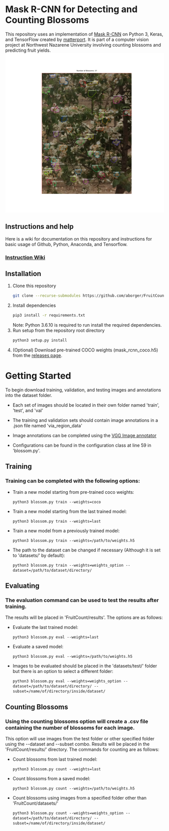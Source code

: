 # Mask R-CNN for Detecting and Counting Blossoms

This repository uses an implementation of [Mask R-CNN](https://arxiv.org/abs/1703.06870) on Python 3, Keras, and TensorFlow created by [matterport](https://github.com/matterport/Mask_RCNN).
It is part of a computer vision project at Northwest Nazarene University involving counting blossoms and predicting fruit yields.
![Instance Segmentation Sample](assets/example_pic.png)

## Instructions and help
Here is a wiki for documentation on this repository and instructions for basic usage of Github, Python, Anaconda, and Tensorflow.
### [Instruction Wiki](https://github.com/aborger/FruitCount/wiki)


## Installation
1. Clone this repository
   ```bash
   git clone --recurse-submodules https://github.com/aborger/FruitCount.git
   ```
2. Install dependencies
   ```bash
   pip3 install -r requirements.txt
   ```
   Note: Python 3.6.10 is required to run install the required dependencies.
3. Run setup from the repository root directory
    ```bash
    python3 setup.py install
    ``` 
3. (Optional) Download pre-trained COCO weights (mask_rcnn_coco.h5) from the [releases page](https://github.com/matterport/Mask_RCNN/releases).

# Getting Started
To begin download training, validation, and testing images and annotations into the dataset folder.

* Each set of images should be located in their own folder named 'train', 'test', and 'val'
    
* The training and validation sets should contain image annotations in a .json file named 'via_region_data'
    
* Image annotations can be completed using the [VGG Image annotator](https://www.robots.ox.ac.uk/~vgg/software/via/via_demo.html)
    
* Configurations can be found in the configuration class at line 59 in 'blossom.py'.
## Training
### Training can be completed with the following options:
* Train a new model starting from pre-trained coco weights:
    ```batch
    python3 blossom.py train --weights=coco
    ```
* Train a new model starting from the last trained model:
    ```batch
    python3 blossom.py train --weights=last
    ```
* Train a new model from a previously trained model:
    ```batch
    python3 blossom.py train --weights=/path/to/weights.h5
    ```
* The path to the dataset can be changed if necessary (Although it is set to 'datasets/' by default):
    ```batch
    python3 blossom.py train --weights=weights_option --dataset=/path/to/dataset/directory/
    ```
## Evaluating
### The evaluation command can be used to test the results after training.
The results will be placed in 'FruitCount/results'.
The options are as follows:
* Evaluate the last trained model:
    ```batch
    python3 blossom.py eval --weights=last
    ```
* Evaluate a saved model:
    ```batch
    python3 blossom.py eval --weights=/path/to/weights.h5
    ```
* Images to be evaluated should be placed in the 'datasets/test/' folder but there is an option to select a different folder:
    ```batch
    python3 blossom.py eval --weights=weights_option --dataset=/path/to/dataset/directory/ --subset=/name/of/directory/inside/dataset/
## Counting Blossoms
### Using the counting blossoms option will create a .csv file containing the number of blossoms for each image.
This option will use images from the test folder or other specified folder using the --dataset and --subset combo.
Results will be placed in the 'FruitCount/results/' directory.
The commands for counting are as follows:
* Count blossoms from last trained model:
    ```batch
    python3 blossom.py count --weights=last
    ```
* Count blossoms from a saved model:
    ```batch
    python3 blossom.py count --weights=/path/to/weights.h5
    ```
* Count blossoms using images from a specified folder other than 'FruitCount/datasets/'
    ```batch
    python3 blossom.py count --weights=weights_option --dataset=/path/to/dataset/directory/ --subset=/name/of/directory/inside/dataset/
    ```
    
